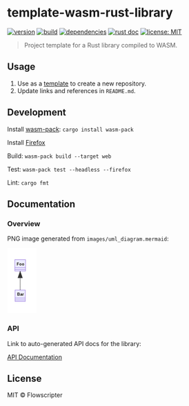 # template-wasm-rust-library

[![version](https://img.shields.io/github/v/release/flowscripter/template-wasm-rust-library?sort=semver)](https://github.com/flowscripter/template-wasm-rust-library/releases)
[![build](https://img.shields.io/github/workflow/status/flowscripter/template-wasm-rust-library/release-wasm-rust-library)](https://github.com/flowscripter/template-wasm-rust-library/actions/workflows/release-wasm-rust-library.yml)
[![dependencies](https://deps.rs/repo/github/flowscripter/template-wasm-rust-library/status.svg)](https://deps.rs/crate/flowscripter_template_wasm_rust_library)
[![rust doc](https://img.shields.io/docsrs/flowscripter_template_wasm_rust_library)](https://docs.rs/flowscripter_template_wasm_rust_library)
[![license: MIT](https://img.shields.io/github/license/flowscripter/template-wasm-rust-library)](https://github.com/flowscripter/template-wasm-rust-library/blob/main/LICENSE)

> Project template for a Rust library compiled to WASM.

## Usage

1. Use as a
   [template](https://docs.github.com/en/github/creating-cloning-and-archiving-repositories/creating-a-repository-from-a-template)
   to create a new repository.
2. Update links and references in `README.md`.

## Development

Install [wasm-pack](https://rustwasm.github.io/wasm-pack/):
`cargo install wasm-pack`

Install [Firefox](https://www.mozilla.org/firefox/browsers)

Build: `wasm-pack build --target web`

Test: `wasm-pack test --headless --firefox`

Lint: `cargo fmt`

## Documentation

### Overview

PNG image generated from `images/uml_diagram.mermaid`:

![UML Diagram](images/uml_diagram.png "UML Diagram")

### API

Link to auto-generated API docs for the library:

[API Documentation](https://docs.rs/crate/flowscripter_template_wasm_rust_library/latest)

## License

MIT © Flowscripter

